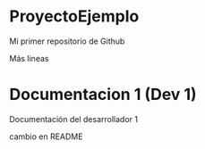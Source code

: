# ProyectoEjemplo
Mi primer repositorio de Github

Más lineas

# Documentacion 1 (Dev 1)
Documentación del desarrollador 1


cambio en README